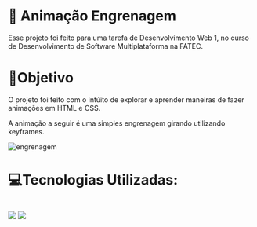 <h1>📱 Animação Engrenagem</h1>
<p>Esse projeto foi feito para uma tarefa de Desenvolvimento Web 1, no curso de Desenvolvimento de Software Multiplataforma na FATEC.</p>
<h1>📝Objetivo</h1>
<p>O projeto foi feito com o intúito de explorar e aprender maneiras de fazer animações em HTML e CSS.</p>
<p>A animação a seguir é uma simples engrenagem girando utilizando keyframes.</p>

![engrenagem](https://github.com/schizary/ENGRENAGEM-CSS/assets/161368632/42a99eef-fdc4-4aea-87bd-55d8bf645c50)

<h1>💻Tecnologias Utilizadas:</h1>
<div style="display: inline_block"> <br/>
    <img src="https://img.shields.io/badge/HTML5-E34F26?style=for-the-badge&logo=html5&logoColor=white"/>
    <img src="https://img.shields.io/badge/CSS-239120?&style=for-the-badge&logo=css3&logoColor=white"/>
</div>
